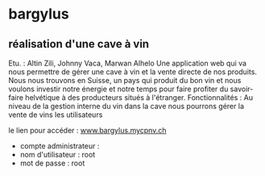# bargylus
## réalisation d'une cave à vin


Etu. : Altin Zili, Johnny Vaca, Marwan Alhelo
Une application web qui va nous permettre de gérer une cave à vin et la vente directe de nos produits.
Nous nous trouvons en Suisse, un pays qui produit du bon vin et nous voulons investir notre énergie et notre temps pour faire profiter du savoir-faire helvétique à des producteurs situés à l'étranger.
Fonctionnalités :
Au niveau de la gestion interne du vin dans la cave nous pourrons gérer
la vente de vins
les utilisateurs

le lien pour accéder : www.bargylus.mycpnv.ch
- compte administrateur :
- nom d'utilisateur : root
- mot de passe      : root
